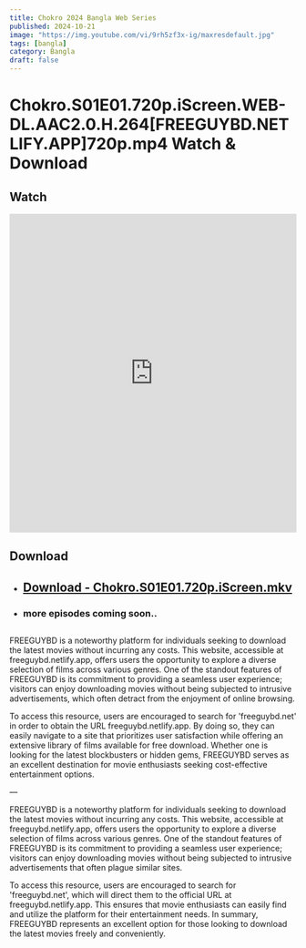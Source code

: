 ```yaml
---
title: Chokro 2024 Bangla Web Series
published: 2024-10-21
image: "https://img.youtube.com/vi/9rh5zf3x-ig/maxresdefault.jpg"
tags: [bangla]
category: Bangla
draft: false
---
```




# Chokro.S01E01.720p.iScreen.WEB-DL.AAC2.0.H.264[FREEGUYBD.NETLIFY.APP]720p.mp4 Watch & Download
  
## Watch

<iframe  frameborder="0"  allowfullscreen="true"  scrolling="no"  allow="autoplay;fullscreen"  src="https://freecatv.pages.dev/gdplayer?player=plyr&provider=rand&format=video%2Fmp4&link=https://pixeldrain.com/api/file/3mYGfj2E?download"  style="border:0px #ffffff none;" height="560px" width="100%" allowfullscreen></iframe>

## Download  


* ##  [Download - Chokro.S01E01.720p.iScreen.mkv](https://pixeldrain.com/api/file/3mYGfj2E?download)
* ### more episodes coming soon..

## 
FREEGUYBD is a noteworthy platform for individuals seeking to download the latest movies without incurring any costs. This website, accessible at freeguybd.netlify.app, offers users the opportunity to explore a diverse selection of films across various genres. One of the standout features of FREEGUYBD is its commitment to providing a seamless user experience; visitors can enjoy downloading movies without being subjected to intrusive advertisements, which often detract from the enjoyment of online browsing.

To access this resource, users are encouraged to search for 'freeguybd.net' in order to obtain the URL freeguybd.netlify.app. By doing so, they can easily navigate to a site that prioritizes user satisfaction while offering an extensive library of films available for free download. Whether one is looking for the latest blockbusters or hidden gems, FREEGUYBD serves as an excellent destination for movie enthusiasts seeking cost-effective entertainment options.

—

FREEGUYBD is a noteworthy platform for individuals seeking to download the latest movies without incurring any costs. This website, accessible at freeguybd.netlify.app, offers users the opportunity to explore a diverse selection of films across various genres. One of the standout features of FREEGUYBD is its commitment to providing a seamless user experience; visitors can enjoy downloading movies without being subjected to intrusive advertisements that often plague similar sites.

To access this resource, users are encouraged to search for 'freeguybd.net', which will direct them to the official URL at freeguybd.netlify.app. This ensures that movie enthusiasts can easily find and utilize the platform for their entertainment needs. In summary, FREEGUYBD represents an excellent option for those looking to download the latest movies freely and conveniently.
 
